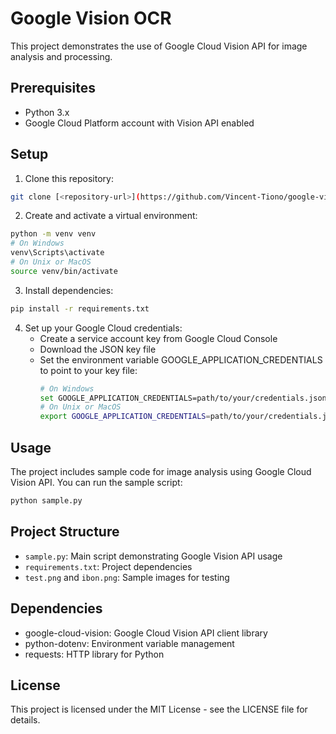 # Google Vision OCR

This project demonstrates the use of Google Cloud Vision API for image analysis and processing.

## Prerequisites

- Python 3.x
- Google Cloud Platform account with Vision API enabled

## Setup

1. Clone this repository:
```bash
git clone [<repository-url>](https://github.com/Vincent-Tiono/google-vision-ocr.git)
```

2. Create and activate a virtual environment:
```bash
python -m venv venv
# On Windows
venv\Scripts\activate
# On Unix or MacOS
source venv/bin/activate
```

3. Install dependencies:
```bash
pip install -r requirements.txt
```

4. Set up your Google Cloud credentials:
   - Create a service account key from Google Cloud Console
   - Download the JSON key file
   - Set the environment variable GOOGLE_APPLICATION_CREDENTIALS to point to your key file:
     ```bash
     # On Windows
     set GOOGLE_APPLICATION_CREDENTIALS=path/to/your/credentials.json
     # On Unix or MacOS
     export GOOGLE_APPLICATION_CREDENTIALS=path/to/your/credentials.json
     ```

## Usage

The project includes sample code for image analysis using Google Cloud Vision API. You can run the sample script:

```bash
python sample.py
```

## Project Structure

- `sample.py`: Main script demonstrating Google Vision API usage
- `requirements.txt`: Project dependencies
- `test.png` and `ibon.png`: Sample images for testing

## Dependencies

- google-cloud-vision: Google Cloud Vision API client library
- python-dotenv: Environment variable management
- requests: HTTP library for Python

## License

This project is licensed under the MIT License - see the LICENSE file for details. 

